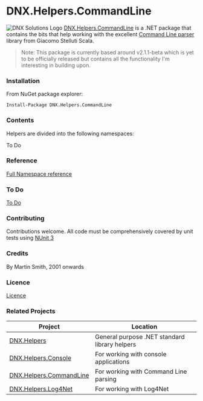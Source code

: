 # DNX.Helpers.CommandLine

![DNX Solutions Logo](http://dnx-solutions.co.uk/favicon-32x32.png)
[DNX.Helpers.CommandLine](http://github.com/martinsmith1968/DNX.Helpers.CommandLine) is a .NET package that contains the bits that help working with the excellent [Command Line parser](https://github.com/gsscoder/commandline) library from Giacomo Stelluti Scala.

> Note:
> This package is currently based around v2.1.1-beta which is yet to be officially released but contains all the functionality I'm interesting in building upon.

### Installation

From NuGet package explorer:

`Install-Package DNX.Helpers.CommandLine`

### Contents

Helpers are divided into the following namespaces:

To Do

### Reference

[Full Namespace reference](Reference/reference.md)

### To Do

[To Do](todo.md)

### Contributing

Contributions welcome. All code must be comprehensively covered by unit tests using [NUnit 3](http://www.nunit.org)

### Credits

By Martin Smith, 2001 onwards

### Licence

[Licence](licence.txt)

### Related Projects

| Project | Location |
| --- | --- |
| [DNX.Helpers](http://github.com/martinsmith1968/DNX.Helpers) | General purpose .NET standard library helpers |
| [DNX.Helpers.Console](http://github.com/martinsmith1968/DNX.Helpers.Console) | For working with console applications |
| [DNX.Helpers.CommandLine](http://github.com/martinsmith1968/DNX.Helpers.CommandLine) | For working with Command Line parsing |
| [DNX.Helpers.Log4Net](http://github.com/martinsmith1968/DNX.Helpers.Log4Net) | For working with Log4Net |
